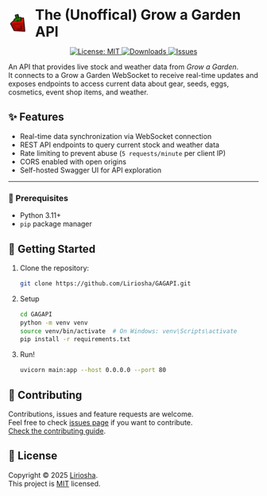 <div style="display: flex; justify-content: center; align-items: center; margin-top: 1em;">
  <h1 style="margin: 0; display: flex; align-items: center; gap: 0.5em;">
    <img src="assets/Logo.webp" alt="Grow a Garden Logo" width="40" style="vertical-align: middle;"/>
    The (Unoffical) Grow a Garden API
  </h1>
</div>

<p align="center">
  <a href="https://github.com/Liriosha/GAGAPI/blob/main/LICENSE">
    <img alt="License: MIT" src="https://img.shields.io/badge/license-MIT-yellow.svg" target="_blank" />
  </a>
  <a href="https://github.com/Liriosha/GAGAPI/releases">
    <img alt="Downloads" src="https://img.shields.io/github/downloads/liriosha/GAGAPI/total" target="_blank"/>
  </a>
  <a href="https://github.com/Liriosha/GAGAPI/issues">
    <img alt="Issues" src="https://img.shields.io/github/issues/liriosha/GAGAPI/total" target="_blank"/>
  </a>
</p>

An API that provides live stock and weather data from *Grow a Garden*.  
It connects to a Grow a Garden WebSocket to receive real-time updates and exposes endpoints to access current data about gear, seeds, eggs, cosmetics, event shop items, and weather.
## ✨ Features
- Real-time data synchronization via WebSocket connection
- REST API endpoints to query current stock and weather data
- Rate limiting to prevent abuse (`5 requests/minute` per client IP)
- CORS enabled with open origins
- Self-hosted Swagger UI for API exploration
---
### 🔧 Prerequisites
- Python 3.11+
- `pip` package manager
## 🚀 Getting Started
1. Clone the repository:
    ```bash
    git clone https://github.com/Liriosha/GAGAPI.git
    ```
2. Setup
    ```bash
    cd GAGAPI
    python -m venv venv
    source venv/bin/activate  # On Windows: venv\Scripts\activate
    pip install -r requirements.txt
    ```
3. Run!
    ```bash
    uvicorn main:app --host 0.0.0.0 --port 80
    ```


## 🤝 Contributing

Contributions, issues and feature requests are welcome.<br />
Feel free to check [issues page](https://github.com/kefranabg/readme-md-generator/issues) if you want to contribute.<br />
[Check the contributing guide](./CONTRIBUTING.md).<br />

## 📝 License

Copyright © 2025 [Liriosha](https://github.com/liriosha).<br />
This project is [MIT](https://github.com/Liriosha/GAGAPI/blob/main/LICENSE) licensed.